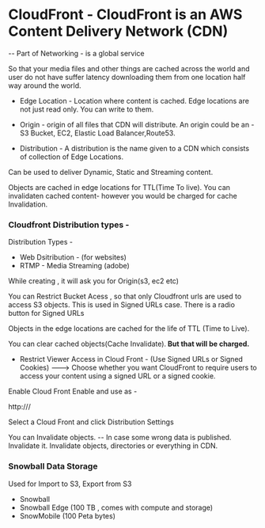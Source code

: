 # CloudFront - CloudFront is an AWS Content Delivery Network (CDN)
-- Part of Networking - is a global service

So that your media files and other things are cached across the world and user do not have suffer latency downloading them from one location half way around the world.

- Edge Location - Location where content is cached. Edge locations are not just read only. You can write to them.

- Origin - origin of all files that CDN will distribute. An origin could be an - S3 Bucket, EC2, Elastic Load Balancer,Route53.

- Distribution - A distribution is the name given to a CDN which consists of collection of Edge Locations.

Can be used to deliver Dynamic, Static and Streaming content.

Objects are cached in edge locations for TTL(Time To live). You can invalidaten cached content- however you would be charged for cache Invalidation.

### Cloudfront Distribution types -

Distribution Types -
- Web Dsitribution - (for websites)
- RTMP - Media Streaming (adobe)

While creating , it will ask you for Origin(s3, ec2 etc)

You can Restrict Bucket Acess , so that only Cloudfront urls are used to access S3 objects. This is used in Signed URLs case.
There is a radio button for Signed URLs

Objects in the edge locations are cached for the life of TTL (Time to Live).

You can clear cached objects(Cache Invalidate).<b> But that will be charged.</b>

- Restrict Viewer Access in Cloud Front -
  (Use Signed URLs or
  Signed Cookies) ---> Choose whether you want CloudFront to require users to access your content using a signed URL or a signed cookie.

Enable Cloud Front Enable and use as -

http://<Your CLoud front URL>/<Object in S3>

Select a Cloud Front and click Distribution Settings

You can Invalidate objects. -- In case some wrong data is published. Invalidate it. Invalidate objects, directories or everything in CDN.

### Snowball Data Storage

Used for  Import to S3, Export from S3
- Snowball
- Snowball Edge (100 TB , comes with compute and storage)
- SnowMobile (100 Peta bytes)

